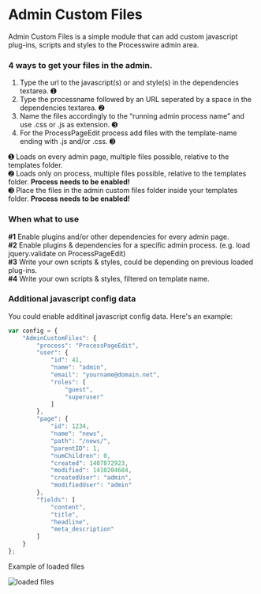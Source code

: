 Admin Custom Files
================

Admin Custom Files is a simple module that can add custom javascript plug-ins,
scripts and styles to the Processwire admin area.

### 4 ways to get your files in the admin.

1. Type the url to the javascript(s) or and style(s) in the dependencies textarea. ➊
2. Type the processname followed by an URL seperated by a space in the dependencies textarea. ➋
3. Name the files accordingly to the “running admin process name” and use .css or .js as extension. ➌
4. For the ProcessPageEdit process add files with the template-name ending with .js and/or .css. ➌

➊ Loads on every admin page, multiple files possible, relative to the templates folder. <br>
➋ Loads only on process, multiple files possible, relative to the templates folder. **Process needs to be enabled!**<br>
➌ Place the files in the admin custom files folder inside your templates folder. **Process needs to be enabled!**

### When what to use

**\#1** Enable plugins and/or other dependencies for every admin page.<br>
**\#2** Enable plugins & dependencies for a specific admin process. (e.g. load jquery.validate on ProcessPageEdit)<br>
**\#3** Write your own scripts & styles, could be depending on previous loaded plug-ins.<br>
**\#4** Write your own scripts & styles, filtered on template name.

### Additional javascript config data

You could enable additinal javascript config data. Here's an example:

```javascript
var config = {
    "AdminCustomFiles": {
        "process": "ProcessPageEdit",
        "user": {
            "id": 41,
            "name": "admin",
            "email": "yourname@domain.net",
            "roles": [
                "guest",
                "superuser"
            ]
        },
        "page": {
            "id": 1234,
            "name": "news",
            "path": "/news/",
            "parentID": 1,
            "numChildren": 0,
            "created": 1407872923,
            "modified": 1410204684,
            "createdUser": "admin",
            "modifiedUser": "admin"
        },
        "fields": [
            "content",
            "title",
            "headline",
            "meta_description"
        ]
    }
};
```

Example of loaded files

![loaded files](https://github.com/Da-Fecto/AdminCustomFiles/blob/master/console.png)
